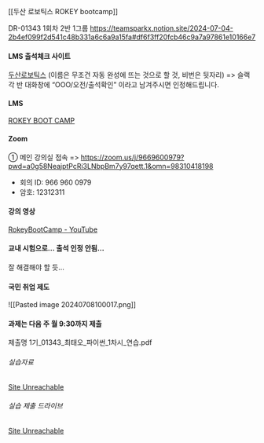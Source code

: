 [[두산 로보틱스 ROKEY bootcamp]]

DR-01343
1회차
2반
1그룹
https://teamsparkx.notion.site/2024-07-04-2b4ef099f2d541c48b331a6c6a9a15fa#df6f3ff20fcb46c9a7a97861e10166e7

#### LMS 출석체크 사이트
[두산로보틱스](http://doosanrb.atosoft.net/worknet/Slogin.asp)
(이름은 무조건 자동 완성에 뜨는 것으로 할 것, 비번은 뒷자리)
=> 슬랙 각 반 대화창에 “OOO/오전/출석확인” 이라고 남겨주시면 인정해드립니다.
#### LMS
[ROKEY BOOT CAMP](https://www.rokeylearning.com/main/index.jsp)

#### Zoom
① 메인 강의실 접속
=> https://zoom.us/j/9669600979?pwd=a0g58NeajptPcRi3LNbpBm7y97qett.1&omn=98310418198
- 회의 ID: 966 960 0979
- 암호: 12312311

#### 강의 영상
[RokeyBootCamp - YouTube](https://www.youtube.com/@RokeyBootCamp)

#### 교내 시험으로... 출석 인정 안됨...
잘 해결해야 할 듯...

#### 국민 취업 제도
![[Pasted image 20240708100017.png]]

#### 과제는 다음 주 월 9:30까지 제출
제출명
1기_01343_최태오_파이썬_1차시_연습.pdf
###### 실습자료
[Site Unreachable](https://drive.google.com/drive/folders/1vOng4656pt5GBOxSLyxXbsJulqmn-Qf4)
###### 실습 제출 드라이브
[Site Unreachable](https://drive.google.com/drive/folders/1eY98FbusTiesN8D8nIWQ_ZAQnGdxXjFz)
